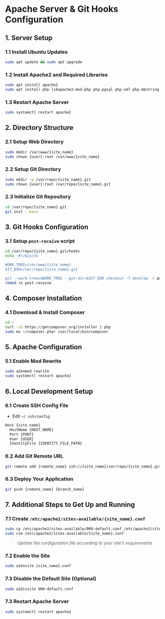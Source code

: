 # Apache Server & Git Hooks Configuration

## 1. Server Setup

### 1.1 Install Ubuntu Updates

```bash
sudo apt update && sudo apt upgrade
```

### 1.2 Install Apache2 and Required Libraries

```bash
sudo apt install apache2
sudo apt install php libapache2-mod-php php-pgsql php-xml php-mbstring php-curl php-gd php-zip unzip
```

### 1.3 Restart Apache Server

```bash
sudo systemctl restart apache2
```

## 2. Directory Structure

### 2.1 Setup Web Directory

```bash
sudo mkdir /var/www/{site_name}
sudo chown {user}:root /var/www/{site_name}
```

### 2.2 Setup Git Directory

```bash
sudo mkdir -p /var/repo/{site_name}.git
sudo chown {user}:root /var/repo/{site_name}.git
```

### 2.3 Initialize Git Repository

```bash
cd /var/repo/{site_name}.git
git init --bare
```

## 3. Git Hooks Configuration

### 3.1 Setup `post-receive` script

```bash
cd /var/repo/{site_name}.git/hooks
echo '#!/bin/sh

WORK_TREE=/var/www/{site_name}
GIT_DIR=/var/repo/{site_name}.git

git --work-tree=$WORK_TREE --git-dir=$GIT_DIR checkout -f develop' > post-receive
chmod +x post-receive
```

## 4. Composer Installation

### 4.1 Download & Install Composer

```bash
cd ~
curl -sS https://getcomposer.org/installer | php
sudo mv ~/composer.phar /usr/local/bin/composer
```

## 5. Apache Configuration

### 5.1 Enable Mod Rewrite

```bash
sudo a2enmod rewrite
sudo systemctl restart apache2
```

## 6. Local Development Setup

### 6.1 Create SSH Config File

- Edit `~/.ssh/config`

```txt
Host {site_name}
  HostName {HOST_NAME}
  Port {PORT}
  User {USER}
  IdentityFile {IDENTITY_FILE_PATH}
```

### 6.2 Add Git Remote URL

```bash
git remote add {remote_name} ssh://{site_name}/var/repo/{site_name}.git
```

### 6.3 Deploy Your Application

```bash
git push {remote_name} {branch_name}
```

## 7. Additional Steps to Get Up and Running

### 7.1 Create `/etc/apache2/sites-available/{site_name}.conf`

```bash
sudo cp /etc/apache2/sites-available/000-default.conf /etc/apache2/sites-available/{site_name}.conf
sudo vim /etc/apache2/sites-available/{site_name}.conf
```

> *Update the configuration file according to your site’s requirements*

### 7.2 Enable the Site

```bash
sudo a2ensite {site_name}.conf
```

### 7.3 Disable the Default Site (Optional)

```bash
sudo a2dissite 000-default.conf
```

### 7.3 Restart Apache Server

```bash
sudo systemctl restart apache2
```
